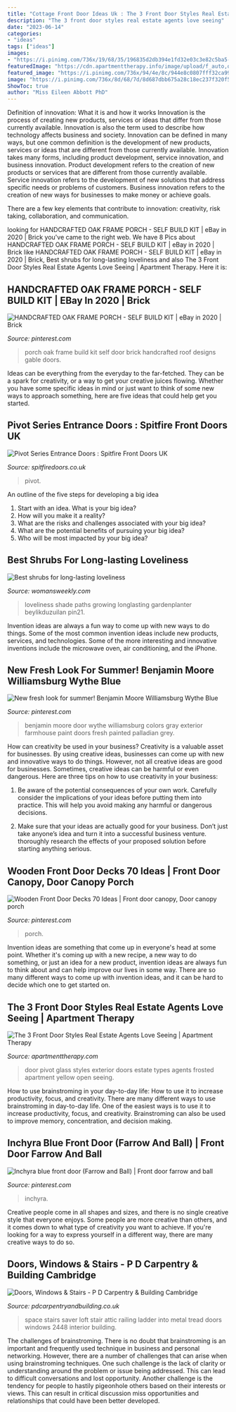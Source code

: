 ```yaml
---
title: "Cottage Front Door Ideas Uk : The 3 Front Door Styles Real Estate Agents Love Seeing"
description: "The 3 front door styles real estate agents love seeing"
date: "2023-06-14"
categories:
- "ideas"
tags: ["ideas"]
images:
- "https://i.pinimg.com/736x/19/68/35/196835d2db394e1fd32e03c3e82c5ba5--pelican-grey-benjamin-moore-wythe-blue-benjamin-moore.jpg"
featuredImage: "https://cdn.apartmenttherapy.info/image/upload/f_auto,q_auto:eco,w_730/at/real-estate/shutterstock_1332466445"
featured_image: "https://i.pinimg.com/736x/94/4e/8c/944e8c0807fff32ca99224314e89fa1e.jpg"
image: "https://i.pinimg.com/736x/8d/68/7d/8d687dbb675a28c18ec237f320f5e1c1.jpg"
ShowToc: true
author: "Miss Eileen Abbott PhD"
---
```



Definition of innovation: What it is and how it works
Innovation is the process of creating new products, services or ideas that differ from those currently available. Innovation is also the term used to describe how technology affects business and society. Innovation can be defined in many ways, but one common definition is the development of new products, services or ideas that are different from those currently available.
Innovation takes many forms, including product development, service innovation, and business innovation. Product development refers to the creation of new products or services that are different from those currently available. Service innovation refers to the development of new solutions that address specific needs or problems of customers. Business innovation refers to the creation of new ways for businesses to make money or achieve goals.

There are a few key elements that contribute to innovation: creativity, risk taking, collaboration, and communication.

	

		
looking for HANDCRAFTED OAK FRAME PORCH - SELF BUILD KIT | eBay in 2020 | Brick you've came to the right web. We have 8 Pics about HANDCRAFTED OAK FRAME PORCH - SELF BUILD KIT | eBay in 2020 | Brick like HANDCRAFTED OAK FRAME PORCH - SELF BUILD KIT | eBay in 2020 | Brick, Best shrubs for long-lasting loveliness and also The 3 Front Door Styles Real Estate Agents Love Seeing | Apartment Therapy. Here it is:
		
    
## HANDCRAFTED OAK FRAME PORCH - SELF BUILD KIT | EBay In 2020 | Brick

<img loading=lazy src="https://i.pinimg.com/736x/84/28/b1/8428b146b5b6d7489c7cfc6a66cbb9ff.jpg" onerror="this.onerror=null;this.src='https://tse2.mm.bing.net/th?id=OIP.UfoBXxurRWOlNpJFoVSFbgHaJ4&amp;pid=15.1';" alt="HANDCRAFTED OAK FRAME PORCH - SELF BUILD KIT | eBay in 2020 | Brick">

_Source: pinterest.com_

>porch oak frame build kit self door brick handcrafted roof designs gable doors. 

	

Ideas can be everything from the everyday to the far-fetched. They can be a spark for creativity, or a way to get your creative juices flowing. Whether you have some specific ideas in mind or just want to think of some new ways to approach something, here are five ideas that could help get you started.

    
## Pivot Series Entrance Doors : Spitfire Front Doors UK

<img loading=lazy src="https://www.spitfiredoors.co.uk/wp-content/uploads/2021/01/Pivot-Signature-Series-3.jpg" onerror="this.onerror=null;this.src='https://tse3.mm.bing.net/th?id=OIP.8vpoSEDbmgmcPDkCf-XZUgHaJ4&amp;pid=15.1';" alt="Pivot Series Entrance Doors : Spitfire Front Doors UK">

_Source: spitfiredoors.co.uk_

>pivot. 

	

An outline of the five steps for developing a big idea
1. Start with an idea. What is your big idea?
2. How will you make it a reality?
3. What are the risks and challenges associated with your big idea?
4. What are the potential benefits of pursuing your big idea?
5. Who will be most impacted by your big idea?

    
## Best Shrubs For Long-lasting Loveliness

<img loading=lazy src="https://keyassets-p2.timeincuk.net/wp/prod/wp-content/uploads/sites/35/2015/05/Cottage_Garden_Path1.jpg" onerror="this.onerror=null;this.src='https://tse4.mm.bing.net/th?id=OIP.pfCjvEaGUQFQSr-KixvShgHaJ4&amp;pid=15.1';" alt="Best shrubs for long-lasting loveliness">

_Source: womansweekly.com_

>loveliness shade paths growing longlasting gardenplanter beylikduzuilan pin21. 

	

Invention ideas are always a fun way to come up with new ways to do things. Some of the most common invention ideas include new products, services, and technologies. Some of the more interesting and innovative inventions include the microwave oven, air conditioning, and the iPhone.

    
## New Fresh Look For Summer! Benjamin Moore Williamsburg Wythe Blue

<img loading=lazy src="https://i.pinimg.com/736x/19/68/35/196835d2db394e1fd32e03c3e82c5ba5--pelican-grey-benjamin-moore-wythe-blue-benjamin-moore.jpg" onerror="this.onerror=null;this.src='https://tse1.mm.bing.net/th?id=OIP.HvDev8bOtIuUBardaG_FNgHaJ3&amp;pid=15.1';" alt="New fresh look for summer! Benjamin Moore Williamsburg Wythe Blue">

_Source: pinterest.com_

>benjamin moore door wythe williamsburg colors gray exterior farmhouse paint doors fresh painted palladian grey. 

	

How can creativity be used in your business?
Creativity is a valuable asset for businesses. By using creative ideas, businesses can come up with new and innovative ways to do things. However, not all creative ideas are good for businesses. Sometimes, creative ideas can be harmful or even dangerous. Here are three tips on how to use creativity in your business: 
1) Be aware of the potential consequences of your own work. Carefully consider the implications of your ideas before putting them into practice. This will help you avoid making any harmful or dangerous decisions. 

2) Make sure that your ideas are actually good for your business. Don’t just take anyone’s idea and turn it into a successful business venture. thoroughly research the effects of your proposed solution before starting anything serious.

    
## Wooden Front Door Decks 70 Ideas | Front Door Canopy, Door Canopy Porch

<img loading=lazy src="https://i.pinimg.com/736x/94/4e/8c/944e8c0807fff32ca99224314e89fa1e.jpg" onerror="this.onerror=null;this.src='https://tse4.mm.bing.net/th?id=OIP.A6SXcMyBvWqT12t8V4LhPwAAAA&amp;pid=15.1';" alt="Wooden Front Door Decks 70 Ideas | Front door canopy, Door canopy porch">

_Source: pinterest.com_

>porch. 

	

Invention ideas are something that come up in everyone's head at some point. Whether it's coming up with a new recipe, a new way to do something, or just an idea for a new product, invention ideas are always fun to think about and can help improve our lives in some way. There are so many different ways to come up with invention ideas, and it can be hard to decide which one to get started on.

    
## The 3 Front Door Styles Real Estate Agents Love Seeing | Apartment Therapy

<img loading=lazy src="https://cdn.apartmenttherapy.info/image/upload/f_auto,q_auto:eco,w_730/at/real-estate/shutterstock_1332466445" onerror="this.onerror=null;this.src='https://tse2.mm.bing.net/th?id=OIP.Pwil5uRiHp047BOhQ17wPAHaKX&amp;pid=15.1';" alt="The 3 Front Door Styles Real Estate Agents Love Seeing | Apartment Therapy">

_Source: apartmenttherapy.com_

>door pivot glass styles exterior doors estate types agents frosted apartment yellow open seeing. 

	

How to use brainstroming in your day-to-day life: How to use it to increase productivity, focus, and creativity.
There are many different ways to use brainstroming in day-to-day life. One of the easiest ways is to use it to increase productivity, focus, and creativity. Brainstroming can also be used to improve memory, concentration, and decision making.

    
## Inchyra Blue Front Door (Farrow And Ball) | Front Door Farrow And Ball

<img loading=lazy src="https://i.pinimg.com/736x/8d/68/7d/8d687dbb675a28c18ec237f320f5e1c1.jpg" onerror="this.onerror=null;this.src='https://tse4.mm.bing.net/th?id=OIP.2QBbz2lLO2Gxme1e6CLqUAHaJ3&amp;pid=15.1';" alt="Inchyra blue front door (Farrow and Ball) | Front door farrow and ball">

_Source: pinterest.com_

>inchyra. 

	

Creative people come in all shapes and sizes, and there is no single creative style that everyone enjoys. Some people are more creative than others, and it comes down to what type of creativity you want to achieve. If you're looking for a way to express yourself in a different way, there are many creative ways to do so.

    
## Doors, Windows &amp; Stairs - P D Carpentry &amp; Building Cambridge

<img loading=lazy src="http://pdcarpentryandbuilding.co.uk/wp-content/uploads/2014/04/Space-saver-stairs.jpg" onerror="this.onerror=null;this.src='https://tse4.mm.bing.net/th?id=OIP.vFqrgO492JIRTZzTUsOemgHaJ4&amp;pid=15.1';" alt="Doors, Windows &amp; Stairs - P D Carpentry &amp; Building Cambridge">

_Source: pdcarpentryandbuilding.co.uk_

>space stairs saver loft stair attic railing ladder into metal tread doors windows 2448 interior building. 

	

The challenges of brainstroming.
There is no doubt that brainstroming is an important and frequently used technique in business and personal networking. However, there are a number of challenges that can arise when using brainstroming techniques. One such challenge is the lack of clarity or understanding around the problem or issue being addressed. This can lead to difficult conversations and lost opportunity. Another challenge is the tendency for people to hastily pigeonhole others based on their interests or views. This can result in critical discussion miss opportunities and relationships that could have been better developed.

